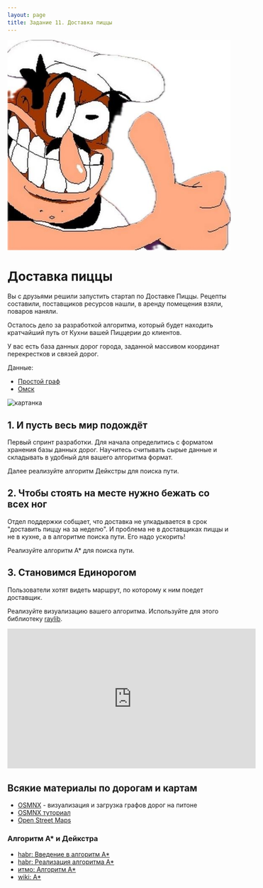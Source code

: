 ```yaml
---
layout: page
title: Задание 11. Доставка пиццы
---
```


![pizza](/assets/pizza.jpeg)

# Доставка пиццы

Вы с друзьями решили запустить стартап по Доставке Пиццы. Рецепты составили, поставщиков ресурсов нашли, в аренду помещения взяли, поваров наняли.

Осталось дело за разработкой алгоритма, который будет находить кратчайший путь от Кухни вашей Пиццерии до клиентов.

У вас есть база данных дорог города, заданной массивом координат перекрестков и связей дорог.

Данные:

- [Простой граф](tasks/task_11_deijkstra/simple.zip)
- [Омск](tasks/task_11_deijkstra/omsk.zip)

![картанка](https://habrastorage.org/r/w1560/web/7a3/f91/7e2/7a3f917e25b6466b9c228ef3ec8078de.png)

## 1. И пусть весь мир подождёт

Первый спринт разработки. Для начала определитись с форматом хранения базы данных дорог. Научитесь считывать сырые данные и складывать в удобный для вашего алгоритма формат.

Далее реализуйте алгоритм Дейкстры для поиска пути.

## 2. Чтобы стоять на месте нужно бежать со всех ног

Отдел поддержки собщает, что доставка не улкадывается в срок "доставить пиццу на за неделю". И проблема не в доставщиках пиццы и не в кухне, а в алгоритме поиска пути. Его надо ускорить!

Реализуйте алгоритм А* для поиска пути.

## 3. Становимся Единорогом

Пользователи хотят видеть маршрут, по которому к ним поедет доставщик.

Реализуйте визуализацию вашего алгоритма. Используйте для этого библиотеку [raylib](https://github.com/raysan5/raylib).

<iframe width="560" height="315" src="https://www.youtube.com/embed/BR4_SrTWbMw?si=g-JGTtbod5qvvzNe" title="YouTube video player" frameborder="0" allow="accelerometer; autoplay; clipboard-write; encrypted-media; gyroscope; picture-in-picture; web-share" allowfullscreen></iframe>

## Всякие материалы по дорогам и картам

- [OSMNX](https://osmnx.readthedocs.io/en/stable/) - визуализация и загрузка графов дорог на питоне
- [OSMNX туториал](https://geoffboeing.com/2016/11/osmnx-python-street-networks/)
- [Open Street Maps](https://www.openstreetmap.org/export#map=14/54.9800/73.3843)

### Алгоритм А* и Дейкстра

- [habr: Введение в алгоритм A*](https://habr.com/ru/articles/331192/)
- [habr: Реализация алгоритма A*](https://habr.com/ru/articles/331220/)
- [итмо: Алгоритм A*](https://neerc.ifmo.ru/wiki/index.php?title=Алгоритм_A*)
- [wiki: A*](https://ru.wikipedia.org/wiki/A*)

